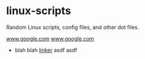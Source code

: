 linux-scripts
=============

Random Linux scripts, config files, and other dot files.

<a href="http://www.google.com">www.google.com</a>
<a href="http://www.google.com" target="_blank">www.google.com</a>

* blah blah [linker][1] asdf asdf

[1]: http://www.google.com "my super link"
